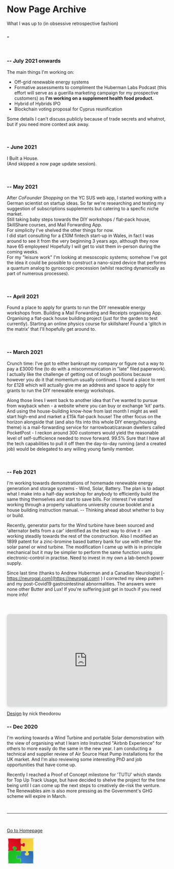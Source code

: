 # Now Page Archive

What I was up to (in obsessive retrospective fashion)

### -



<br/>



### -- July 2021 onwards


The main things I'm working on:

- Off-grid renewable energy systems 
- Formative assessments to compliment the Huberman Labs Podcast 
(this effort will serve as a guerilla marketing campaign for my prospective customers) as **I'm working on a supplement health food product.**
- Hybrid of Hybrids IPO
- Blockchain voting proposal for Cyprus reunification

Some details I can't discuss publicly because of trade secrets and whatnot, but if you need more context ask away. 

<br/>


### - June 2021

I Built a House.<br/>
(And skipped a now page update session).


<br/>


### -- May 2021

After _CoFounder Shopping_ on the YC SUS web app, I started working with a German scientist on startup ideas. So far we're researching and testing my suggestion of subscriptions supplements but catering to a specfic niche market.  <br/>
Still taking baby steps towards the DIY workshops / flat-pack house, SkillShare courses, and Mail Forwarding App. <br/>
For simplicity I've shelved the other things for now. <br/>
I did start consulting for a £10M fintech start-up in Wales, in fact I was around to see it from the very beginning 3 years ago, although they now have 65 employees! Hopefully I will get to visit them in-person during the coming weeks. <br/>
For my "leisure work" I'm looking at mesoscopic systems; somehow I've got the idea it could be possible to construct a nano-sized device that performs a quantum analog to gyroscopic precession (whilst reacting dynamically as part of numerous processes). 

<br/>


### -- April 2021

Found a place to apply for grants to run the DIY renewable energy workshops from. Building a Mail Forwarding and Receipts organising App. Organising a flat-pack house building project (just for the garden to test currently). Starting an online physics course for skillshare! Found a 'glitch in the matrix' that I'll hopefully get around to.


<br/>

### -- March 2021

Crunch time: I've got to either bankrupt my company or figure out a way to pay a £3000 fine (to do with a miscommunication in "late" filed paperwork). I actually like the challenge of getting out of tough positions because however you do it that momentum usually continues. I found a place to rent for £128 which will actually give me an address and space to apply for grants to run the DIY renewable energy workshops.

Along those lines I went back to another idea that I've wanted to pursue from wayback when - a website where you can buy or exchange 'kit' parts. And using the house-building know-how from last month I might as well start high-end and market a £15k flat-pack house! The other focus on the horizon alongside that (and also fits into this whole DIY energy/housing theme) is a mail-forwarding service for narrowboat/caravan dwellers called PocketPost - I reckon around 300 customers would yield the reasonable level of self-sufficience needed to move forward. 99.5% Sure that I have all the tech capabilities to pull it off then the day-to-day running (and a created job) would be delegated to any willing young family member.


<br/>


### -- Feb 2021

I'm working towards demonstrations of homemade renewable energy generation and storage systems - Wind, Solar, Battery. The plan is to adapt what I make into a half-day workshop for anybody to efficiently build the same thing themselves and start to save bills.
For interest I've started working through a property valuations university course booklet and a house building instruction manual. -- Thinking ahead about whether to buy or build. 


Recently, generator parts for the Wind turbine have been sourced and 'alternator belts from a car' identified as the best way to drive it - am working steadily towards the rest of the construction. Also I modified an 1899 patent for a zinc-bromine based battery bank for use with either the solar panel or wind turbine. The modification I came up with is in principle mechanical but it may be simplier to perform the same function using electronic-control in practise. Need to invest in my own a lab-bench power supply.

Since last time (thanks to Andrew Huberman and a Canadian Neurologist [- https://neurogal.com](https://neurogal.com) ) I corrected my sleep pattern and my post-Covid19 gastrointestinal abnormalities. The answers were none other Butter and Lux! If you're suffering just get in touch if you need more info!

<br/>



<div style="position: relative; width: 100%; height: 0; padding-top: 48.1481%;
 padding-bottom: 48px; box-shadow: 0 2px 8px 0 rgba(63,69,81,0.16); margin-top: 1.6em; margin-bottom: 0.9em; overflow: hidden;
 border-radius: 8px; will-change: transform;">
  <iframe loading="lazy" style="position: absolute; width: 100%; height: 100%; top: 0; left: 0; border: none; padding: 0;margin: 0;"
    src="https:&#x2F;&#x2F;www.canva.com&#x2F;design&#x2F;DAEfgBrNuLs&#x2F;view?embed" allowfullscreen="allowfullscreen" allow="fullscreen">
  </iframe>
</div>
<a href="https:&#x2F;&#x2F;www.canva.com&#x2F;design&#x2F;DAEfgBrNuLs&#x2F;view?utm_content=DAEfgBrNuLs&amp;utm_campaign=designshare&amp;utm_medium=embeds&amp;utm_source=link" target="_blank" rel="noopener">Design</a> by nick theodorou






### -- Dec 2020

I'm working towards a Wind Turbine and portable Solar demonstration with the view of organising what I learn into Instructed "Airbnb Experience" for others to more easily do the same in the new year. I am conducting a technical and supplier review of Air Source Heat Pump installations for the UK market. And I'm also reviewing some interesting PhD and job opportunities that have come up. 

Recently I reached a Proof of Concept milestone for 'TUTU' which stands for Top Up Track Usage, but have decided to shelve the project for the time being until I can come up the next steps to creatively de-risk the venture. The Renewables aim is also more pressing as the Government's GHG scheme will expire in March.

<br/>

***

<br/>

[Go to Homepage](https://nikipedia.xyz/)

[![](assets/img/jigsaw.png)](./now.html "Now Page") 